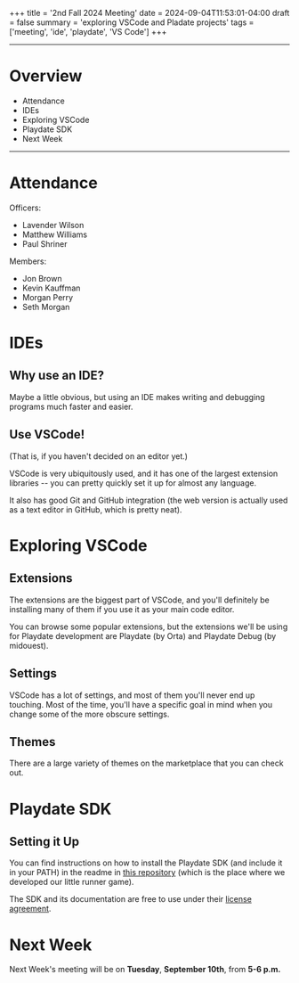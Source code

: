 +++
title = '2nd Fall 2024 Meeting'
date = 2024-09-04T11:53:01-04:00
draft = false
summary = 'exploring VSCode and Pladate projects'
tags = ['meeting', 'ide', 'playdate', 'VS Code']
+++
***
# Overview
- Attendance
- IDEs
- Exploring VSCode
- Playdate SDK
- Next Week
***
# Attendance
Officers: 
- Lavender Wilson
- Matthew Williams
- Paul Shriner

Members: 
- Jon Brown
- Kevin Kauffman
- Morgan Perry
- Seth Morgan
# IDEs
## Why use an IDE?
Maybe a little obvious, but using an IDE makes writing and debugging programs much faster and easier. 
## Use VSCode!
(That is, if you haven't decided on an editor yet.) 

VSCode is very ubiquitously used, and it has one of the largest extension libraries -- you can pretty quickly set it up for almost any language. 

It also has good Git and GitHub integration (the web version is actually used as a text editor in GitHub, which is pretty neat). 
# Exploring VSCode
## Extensions
The extensions are the biggest part of VSCode, and you'll definitely be installing many of them if you use it as your main code editor.

You can browse some popular extensions, but the extensions we'll be using for Playdate development are Playdate (by Orta) and Playdate Debug (by midouest). 
## Settings
VSCode has a lot of settings, and most of them you'll never end up touching. Most of the time, you'll have a specific goal in mind when you change some of the more obscure settings. 
## Themes
There are a large variety of themes on the marketplace that you can check out. 
# Playdate SDK
## Setting it Up
You can find instructions on how to install the Playdate SDK (and include it in your PATH) in the readme in [this repository](https://github.com/pwsdc/playdate-runner) (which is the place where we developed our little runner game).

The SDK and its documentation are free to use under their [license agreement](https://play.date/dev/sdk-license/). 
# Next Week
Next Week's meeting will be on **Tuesday**, **September 10th**, from **5-6 p.m.** 

